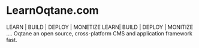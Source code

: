 # LearnOqtane.com
LEARN | BUILD | DEPLOY | MONETIZE LEARN| BUILD | DEPLOY | MONITIZE .... Oqtane an open source, cross-platform CMS and application framework fast.
